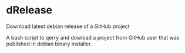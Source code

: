 # dRelease
Download latest debian release of a GitHub project

A bash script to qerry and dowload a project from GitHub user that was published in debian binary installer.


